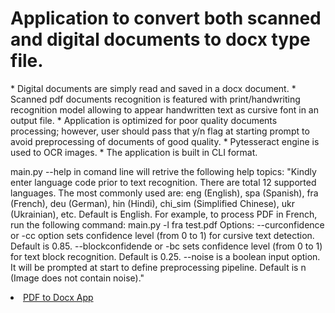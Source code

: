  <h1> Application to convert both scanned and digital documents to docx type file. </h1>
* Digital documents are simply read and saved in a docx document.
* Scanned pdf documents recognition is featured with print/handwriting recognition model allowing to appear handwritten text as cursive font in an output file.
* Application is optimized for poor quality documents processing; however, user should pass that y/n flag at starting prompt to avoid preprocessing of documents of good quality.
* Pytesseract engine is used to OCR images.
* The application is built in CLI format.

main.py --help in comand line will retrive the following help topics:
        "Kindly enter language code prior to text recognition. There are total 12 supported languages.
        The most commonly used are: eng (English), spa (Spanish), fra (French),
        deu (German), hin (Hindi), chi_sim (Simplified Chinese), ukr (Ukrainian), etc.
        Default is English.
        For example, to process PDF in French, run the following command:
        main.py -l fra test.pdf
        Options:
        --curconfidence or -cc option sets confidence level (from 0 to 1) for cursive text detection.
        Default is 0.85.
        --blockconfidende or -bc sets confidence level (from 0 to 1) for text block recognition.
        Default is 0.25.
        --noise is a boolean input option. It will be prompted at start to define preprocessing pipeline.
        Default is n (Image does not contain noise)."
  <li class="masthead__menu-item">
            <a href="https://cv-pdf2doxc.streamlit.app"> PDF to Docx App</a>
          </li>
